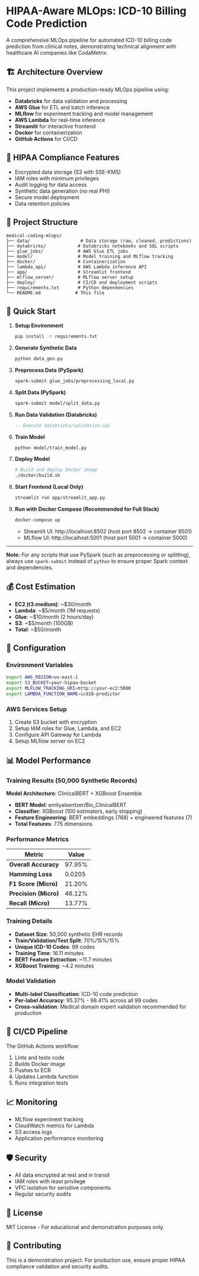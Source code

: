 # HIPAA-Aware MLOps: ICD-10 Billing Code Prediction

A comprehensive MLOps pipeline for automated ICD-10 billing code prediction from clinical notes, demonstrating technical alignment with healthcare AI companies like CodaMetrix.

## 🏗️ Architecture Overview

This project implements a production-ready MLOps pipeline using:
- **Databricks** for data validation and processing
- **AWS Glue** for ETL and batch inference
- **MLflow** for experiment tracking and model management
- **AWS Lambda** for real-time inference
- **Streamlit** for interactive frontend
- **Docker** for containerization
- **GitHub Actions** for CI/CD

## 🔐 HIPAA Compliance Features

- Encrypted data storage (S3 with SSE-KMS)
- IAM roles with minimum privileges
- Audit logging for data access
- Synthetic data generation (no real PHI)
- Secure model deployment
- Data retention policies

## 📁 Project Structure

```
medical-coding-mlops/
├── data/                   # Data storage (raw, cleaned, predictions)
├── databricks/            # Databricks notebooks and SQL scripts
├── glue_jobs/             # AWS Glue ETL jobs
├── model/                 # Model training and MLflow tracking
├── docker/                # Containerization
├── lambda_api/            # AWS Lambda inference API
├── app/                   # Streamlit frontend
├── mlflow_server/         # MLflow server setup
├── deploy/                # CI/CD and deployment scripts
├── requirements.txt       # Python dependencies
└── README.md             # This file
```

## 🚀 Quick Start

1. **Setup Environment**
   ```bash
   pip install -r requirements.txt
   ```

2. **Generate Synthetic Data**
   ```bash
   python data_gen.py
   ```

3. **Preprocess Data (PySpark)**
   ```bash
   spark-submit glue_jobs/preprocessing_local.py
   ```

4. **Split Data (PySpark)**
   ```bash
   spark-submit model/split_data.py
   ```

5. **Run Data Validation (Databricks)**
   ```sql
   -- Execute databricks/validation.sql
   ```

6. **Train Model**
   ```bash
   python model/train_model.py
   ```

7. **Deploy Model**
   ```bash
   # Build and deploy Docker image
   ./docker/build.sh
   ```

8. **Start Frontend (Local Only)**
   ```bash
   streamlit run app/streamlit_app.py
   ```

9. **Run with Docker Compose (Recommended for Full Stack)**
   ```bash
   docker-compose up
   ```
   - Streamlit UI: http://localhost:8502 (host port 8502 → container 8501)
   - MLflow UI: http://localhost:5001 (host port 5001 → container 5000)

---

**Note:** For any scripts that use PySpark (such as preprocessing or splitting), always use `spark-submit` instead of `python` to ensure proper Spark context and dependencies.

## 💰 Cost Estimation

- **EC2 (t3.medium)**: ~$30/month
- **Lambda**: ~$5/month (1M requests)
- **Glue**: ~$10/month (2 hours/day)
- **S3**: ~$5/month (100GB)
- **Total**: ~$50/month

## 🔧 Configuration

### Environment Variables
```bash
export AWS_REGION=us-east-1
export S3_BUCKET=your-hipaa-bucket
export MLFLOW_TRACKING_URI=http://your-ec2:5000
export LAMBDA_FUNCTION_NAME=icd10-predictor
```

### AWS Services Setup
1. Create S3 bucket with encryption
2. Setup IAM roles for Glue, Lambda, and EC2
3. Configure API Gateway for Lambda
4. Setup MLflow server on EC2

## 📊 Model Performance

### Training Results (50,000 Synthetic Records)

**Model Architecture**: ClinicalBERT + XGBoost Ensemble
- **BERT Model**: emilyalsentzer/Bio_ClinicalBERT
- **Classifier**: XGBoost (100 estimators, early stopping)
- **Feature Engineering**: BERT embeddings (768) + engineered features (7)
- **Total Features**: 775 dimensions

### Performance Metrics

| Metric | Value |
|--------|-------|
| **Overall Accuracy** | 97.95% |
| **Hamming Loss** | 0.0205 |
| **F1 Score (Micro)** | 21.20% |
| **Precision (Micro)** | 46.12% |
| **Recall (Micro)** | 13.77% |

### Training Details
- **Dataset Size**: 50,000 synthetic EHR records
- **Train/Validation/Test Split**: 70%/15%/15%
- **Unique ICD-10 Codes**: 99 codes
- **Training Time**: 16.11 minutes
- **BERT Feature Extraction**: ~11.7 minutes
- **XGBoost Training**: ~4.2 minutes

### Model Validation
- **Multi-label Classification**: ICD-10 code prediction
- **Per-label Accuracy**: 95.37% - 98.41% across all 99 codes
- **Cross-validation**: Medical domain expert validation recommended for production

## 🔄 CI/CD Pipeline

The GitHub Actions workflow:
1. Lints and tests code
2. Builds Docker image
3. Pushes to ECR
4. Updates Lambda function
5. Runs integration tests

## 📈 Monitoring

- MLflow experiment tracking
- CloudWatch metrics for Lambda
- S3 access logs
- Application performance monitoring

## 🛡️ Security

- All data encrypted at rest and in transit
- IAM roles with least privilege
- VPC isolation for sensitive components
- Regular security audits

## 📝 License

MIT License - For educational and demonstration purposes only.

## 🤝 Contributing

This is a demonstration project. For production use, ensure proper HIPAA compliance validation and security audits. 
